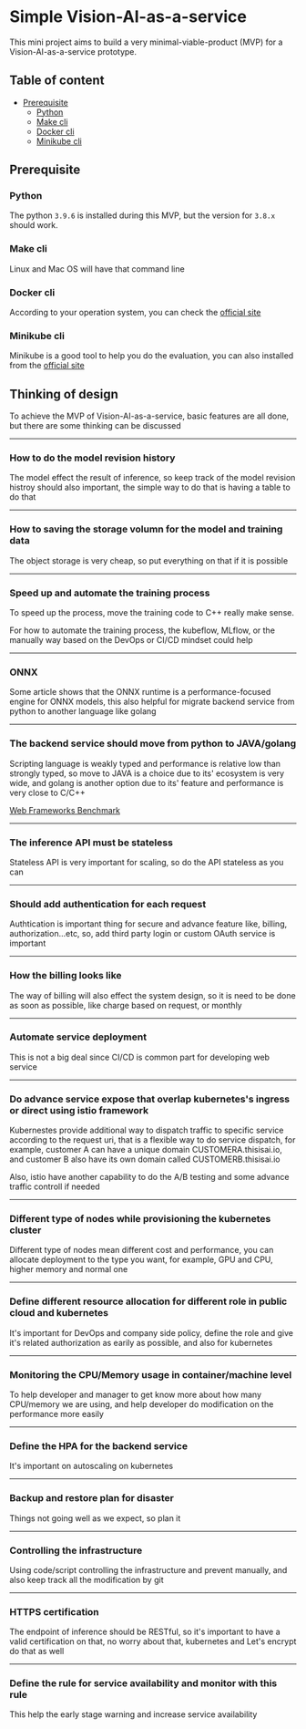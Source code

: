 # Simple Vision-AI-as-a-service

This mini project aims to build a very minimal-viable-product (MVP) for a Vision-AI-as-a-service prototype.

## Table of content

- [Prerequisite](#prerequisite)
  - [Python](#python)
  - [Make cli](#make-cli)
  - [Docker cli](#docker-cli)
  - [Minikube cli](#minikube-cli)

## Prerequisite

### Python

The python ```3.9.6``` is installed during this MVP, but the version for ```3.8.x``` should work.

### Make cli

Linux and Mac OS will have that command line

### Docker cli

According to your operation system, you can check the [official site](https://docs.docker.com/get-docker/)

### Minikube cli

Minikube is a good tool to help you do the evaluation, you can also installed from the [official site](https://minikube.sigs.k8s.io/docs/start/)

## Thinking of design

To achieve the MVP of Vision-AI-as-a-service, basic features are all done, but there are some thinking can be discussed

---

### How to do the model revision history

The model effect the result of inference, so keep track of the model revision histroy should also important, the simple way to do that is having a table to do that

---

### How to saving the storage volumn for the model and training data

The object storage is very cheap, so put everything on that if it is possible

---

### Speed up and automate the training process

To speed up the process, move the training code to C++ really make sense.

For how to automate the training process, the kubeflow, MLflow, or the manually way based on the DevOps or CI/CD mindset could help

---

### ONNX

Some article shows that the ONNX runtime is a performance-focused engine for ONNX models, this also helpful for migrate backend service from python to another language like golang

---

### The backend service should move from python to JAVA/golang

Scripting language is weakly typed and performance is relative low than strongly typed, so move to JAVA is a choice due to its' ecosystem is very wide, and golang is another option due to its' feature and performance is very close to C/C++

[Web Frameworks Benchmark](https://web-frameworks-benchmark.netlify.app/result)

---

### The inference API must be stateless

Stateless API is very important for scaling, so do the API stateless as you can

---

### Should add authentication for each request

Authtication is important thing for secure and advance feature like, billing, authorization...etc, so, add third party login or custom OAuth service is important

---

### How the billing looks like

The way of billing will also effect the system design, so it is need to be done as soon as possible, like charge based on request, or monthly

---

### Automate service deployment

This is not a big deal since CI/CD is common part for developing web service

---

### Do advance service expose that overlap kubernetes's ingress or direct using istio framework

Kubernestes provide additional way to dispatch traffic to specific service according to the request uri, that is a flexible way to do service dispatch, for example, customer A can have a unique domain CUSTOMERA.thisisai.io, and customer B also have its own domain called CUSTOMERB.thisisai.io

Also, istio have another capability to do the A/B testing and some advance traffic controll if needed

---

### Different type of nodes while provisioning the kubernetes cluster

Different type of nodes mean different cost and performance, you can allocate deployment to the type you want, for example, GPU and CPU, higher memory and normal one

---

### Define different resource allocation for different role in public cloud and kubernetes

It's important for DevOps and company side policy, define the role and give it's related authorization as earily as possible, and also for kubernetes

---

### Monitoring the CPU/Memory usage in container/machine level

To help developer and manager to get know more about how many CPU/memory we are using, and help developer do modification on the performance more easily

---

### Define the HPA for the backend service

It's important on autoscaling on kubernetes

---

### Backup and restore plan for disaster

Things not going well as we expect, so plan it

---

### Controlling the infrastructure

Using code/script controlling the infrastructure and prevent manually, and also keep track all the modification by git

---

### HTTPS certification

The endpoint of inference should be RESTful, so it's important to have a valid certification on that, no worry about that, kubernetes and Let's encrypt do that as well

---

### Define the rule for service availability and monitor with this rule

This help the early stage warning and increase service availability
